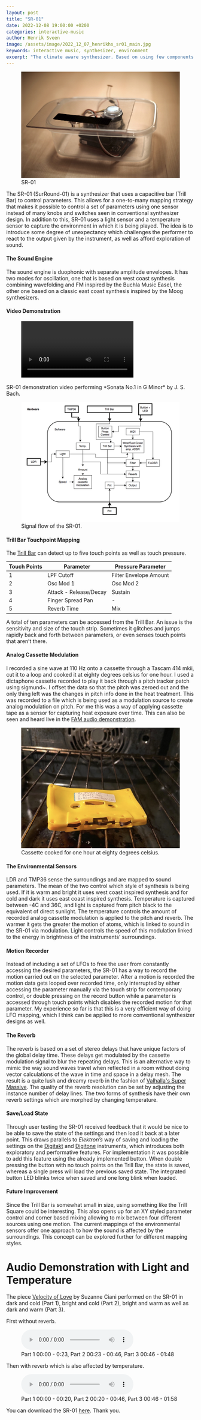 ```yaml
---
layout: post
title: "SR-01"
date: 2022-12-08 19:00:00 +0200
categories: interactive-music
author: Henrik Sveen
image: /assets/image/2022_12_07_henrikhs_sr01_main.jpg
keywords: interactive music, synthesizer, environment
excerpt: "The climate aware synthesizer. Based on using few components while reacting to changes in light and temperature around it, causing it to sound different today than in a changed climate."
---
```


<figure style="float: none">
   <img src="/assets/image/2022_12_07_henrikhs_sr01_main.jpg" alt="Alternate Text" title="Image Title" width="auto" />
   <figcaption>SR-01</figcaption>
</figure>

The SR-01 (SurRound-01) is a synthesizer that uses a capacitive bar (Trill Bar) to control parameters. This allows for a one-to-many mapping strategy that makes it possible to control a set of parameters using one sensor instead of many knobs and switches seen in conventional synthesizer design. In addition to this, SR-01 uses a light sensor and a temperature sensor to capture the environment in which it is being played. The idea is to introduce some degree of unexpectancy which challenges the performer to react to the output given by the instrument, as well as afford exploration of sound.

#### The Sound Engine
The sound engine is duophonic with separate amplitude envelopes. It has two modes for oscillation, one that is based on west coast synthesis combining wavefolding and FM inspired by the Buchla Music Easel, the other one based on a classic east coast synthesis inspired by the Moog synthesizers.

#### Video Demonstration

<figure style="float: none">
  <video width="auto" controls>
    <source src="https://www.uio.no/english/studies/programmes/mct-master/blog/assets/video/2022_12_06_henrikhs_sr-01_demo.mp4" type='video/mp4'>
  </video>
</figure>
SR-01 demonstration video performing *Sonata No.1 in G Minor* by J. S. Bach.

<figure style="float: none">
   <img src="/assets/image/2022_12_07_henrikhs_sr01_diagramme.png" alt="Alternate Text" title="Image Title" width="auto" />
   <figcaption>Signal flow of the SR-01.</figcaption>
</figure>

#### Trill Bar Touchpoint Mapping
The [Trill Bar](https://shop.bela.io/products/trill-bar) can detect up to five touch points as well as touch pressure.

| Touch Points | Parameter | Pressure Parameter|
|------------------|--------------|---------------------------|
| 1 | LPF Cutoff | Filter Envelope Amount |
| 2 | Osc Mod 1 | Osc Mod 2 |
| 3 | Attack - Release/Decay | Sustain |
| 4 | Finger Spread Pan | - |
| 5 | Reverb Time | Mix |

A total of ten parameters can be accessed from the Trill Bar. An issue is the sensitivity and size of the touch strip. Sometimes it glitches and jumps rapidly back and forth between parameters, or even senses touch points that aren’t there.

#### Analog Cassette Modulation
I recorded a sine wave at 110 Hz onto a cassette through a Tascam 414 mkii, cut it to a loop and cooked it at eighty degrees celsius for one hour. I used a dictaphone cassette recorded to play it back through a pitch tracker patch using sigmund~. I offset the data so that the pitch was zeroed out and the only thing left was the changes in pitch info done in the heat treatment. This was recorded to a file which is being used as a modulation source to create analog modulation on pitch. For me this was a way of applying cassette tape as a sensor for capturing heat exposure over time. This can also be seen and heard live in the [FAM audio demonstration](https://mct-master.github.io/interactive-music/2022/11/10/henrikhs-FAM-synth.html).

<figure style="float: none">
   <img src="/assets/image/2022_12_07_henrikhs_cassette_oven.jpg" alt="Alternate Text" title="Image Title" width="auto" />
   <figcaption>Cassette cooked for one hour at eighty degrees celsius.</figcaption>
</figure>

#### The Environmental Sensors
LDR and TMP36 sense the surroundings and are mapped to sound parameters. The mean of the two control which style of synthesis is being used. If it is warm and bright it uses west coast inspired synthesis and for cold and dark it uses east coast inspired synthesis. Temperature is captured between -4C and 36C, and light is captured from pitch black to the equivalent of direct sunlight. The temperature controls the amount of recorded analog cassette modulation is applied to the pitch and reverb. The warmer it gets the greater the motion of atoms, which is linked to sound in the SR-01 via modulation. Light controls the speed of this modulation linked to the energy in brightness of the instruments’ surroundings.

#### Motion Recorder
Instead of including a set of LFOs to free the user from constantly accessing the desired parameters, the SR-01 has a way to record the motion carried out on the selected parameter. After a motion is recorded the motion data gets looped over recorded time, only interrupted by either accessing the parameter manually via the touch strip for contemporary control, or double pressing on the record button while a parameter is accessed through touch points which disables the recorded motion for that parameter. My experience so far is that this is a very efficient way of doing LFO mapping, which I think can be applied to more conventional synthesizer designs as well.

#### The Reverb
The reverb is based on a set of stereo delays that have unique factors of the global delay time. These delays get modulated by the cassette modulation signal to blur the repeating delays. This is an alternative way to mimic the way sound waves travel when reflected in a room without doing vector calculations of the wave in time and space in a delay mesh. The result is a quite lush and dreamy reverb in the fashion of [Valhalla's Super Massive](https://valhalladsp.com/shop/reverb/valhalla-supermassive/). The quality of the reverb resolution can be set by adjusting the instance number of delay lines. The two forms of synthesis have their own reverb settings which are morphed by changing temperature.

#### Save/Load State
Through user testing the SR-01 received feedback that it would be nice to be able to save the state of the settings and then load it back at a later point. This draws parallels to *Elektron’s* way of saving and loading the settings on the [Digitakt](https://www.elektron.se/no/digitakt-explorer) and [Digitone](https://www.elektron.se/en/digitone-explorer) instruments, which introduces both exploratory and performative features. For implementation it was possible to add this feature using the already implemented button. When double pressing the button with no touch points on the Trill Bar, the state is saved, whereas a single press will load the previous saved state. The integrated button LED blinks twice when saved and one long blink when loaded.

#### Future Improvement
Since the Trill Bar is somewhat small in size, using something like the Trill Square could be interesting. This also opens up for an XY styled parameter control and corner based mixing allowing to mix between four different sources using one motion. The current mappings of the environmental sensors offer one approach to how the sound is affected by the surroundings. This concept can be explored further for different mapping styles.

# Audio Demonstration with Light and Temperature
The piece [Velocity of Love](https://www.youtube.com/watch?v=LSvIHAyDbuQ) by Suzanne Ciani performed on the SR-01 in dark and cold (Part 1), bright and cold (Part 2), bright and warm as well as dark and warm (Part 3).

First without reverb.
<figure style="float: none">
  <audio controls>
    <source src="https://www.uio.no/english/studies/programmes/mct-master/blog/assets/audio/2022_12_07_henrikhs_sr01_ciani_0dry_23ldr_46temp.mp3" type="audio/wav">
  </audio>
  <figcaption>Part 1 00:00 - 0:23, Part 2 00:23 - 00:46, Part 3 00:46 - 01:48</figcaption>
</figure>

Then with reverb which is also affected by temperature.
<figure style="float: none">
  <audio controls>
    <source src="https://www.uio.no/english/studies/programmes/mct-master/blog/assets/audio/2022_12_07_henrikhs_sr01_ciani_reverb_0dry_20ldr_46temp.mp3" type="audio/wav">
  </audio>
  <figcaption>Part 1 00:00 - 00:20, Part 2 00:20 - 00:46, Part 3 00:46 - 01:58</figcaption>
</figure>

You can download the SR-01 [here](https://www.uio.no/english/studies/programmes/mct-master/blog/assets/other/2022_12_08_henrikhs_sr-01.zip).
Thank you.
